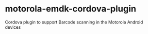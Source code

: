 # motorola-emdk-cordova-plugin
Cordova plugin to support Barcode scanning in the Motorola Android devices
